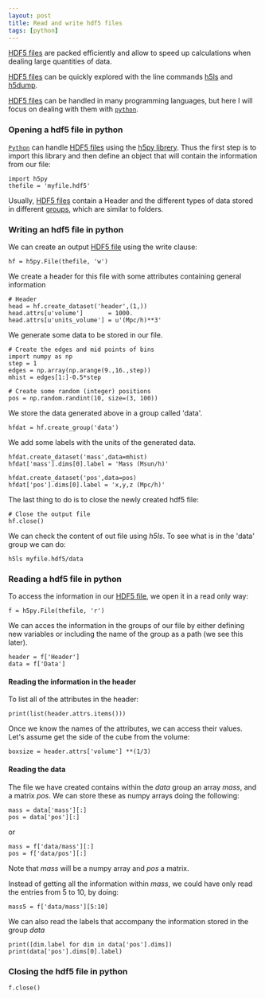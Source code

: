 ```yaml
---
layout: post
title: Read and write hdf5 files
tags: [python]
---
```


[HDF5 files](https://portal.hdfgroup.org/display/support/Documentation) are packed efficiently and allow to speed up calculations when dealing large quantities of data.

[HDF5 files](https://portal.hdfgroup.org/display/support/Documentation) can be quickly explored with the line commands [h5ls](https://support.hdfgroup.org/HDF5/Tutor/cmdtoolview.html#h5ls) and [h5dump](https://support.hdfgroup.org/HDF5/Tutor/cmdtoolview.html#h5dump).

[HDF5 files](https://portal.hdfgroup.org/display/support/Documentation) can be handled in many programming languages, but here I will focus on dealing with them with [`python`](https://www.python.org/).

### Opening a hdf5 file in python

[`Python`](https://www.python.org/) can handle [HDF5 files](https://portal.hdfgroup.org/display/support/Documentation) using the [h5py librery](https://www.h5py.org/). Thus the first step is to import this library and then define an object that will contain the information from our file:

```
import h5py
thefile = 'myfile.hdf5'
```

Usually, [HDF5 files](https://portal.hdfgroup.org/display/support/Documentation) contain a Header and the different types of data stored in different [groups](https://docs.h5py.org/en/stable/high/group.html), which are similar to folders. 


### Writing an hdf5 file in python

We can create an output [HDF5 file](https://portal.hdfgroup.org/display/support/Documentation) using the write clause:

```
hf = h5py.File(thefile, 'w')
```

We create a header for this file with some attributes containing general information

```
# Header
head = hf.create_dataset('header',(1,))	
head.attrs[u'volume']       = 1000.
head.attrs[u'units_volume'] = u'(Mpc/h)**3'
```

We generate some data to be stored in our file.
```
# Create the edges and mid points of bins
import numpy as np
step = 1
edges = np.array(np.arange(9.,16.,step))
mhist = edges[1:]-0.5*step

# Create some random (integer) positions
pos = np.random.randint(10, size=(3, 100))
```

We store the data generated above in a group called 'data'.
```
hfdat = hf.create_group('data')
```

We add some labels with the units of the generated data.
```
hfdat.create_dataset('mass',data=mhist)
hfdat['mass'].dims[0].label = 'Mass (Msun/h)'

hfdat.create_dataset('pos',data=pos)
hfdat['pos'].dims[0].label = 'x,y,z (Mpc/h)'
```

The last thing to do is to close the newly created hdf5 file:
```
# Close the output file
hf.close()
```

We can check the content of out file using *h5ls*. To see what  is in the 'data' group we can do:
```
h5ls myfile.hdf5/data
```

### Reading a hdf5 file in python

To access the information in our [HDF5 file](https://portal.hdfgroup.org/display/support/Documentation), we open it in a read only way:
```
f = h5py.File(thefile, 'r')
```

We can acces the information in the groups of our file by either defining new variables or including the name of the group as a path (we see this later).

```
header = f['Header']
data = f['Data']
```

#### Reading the information in the header

To list all of the attributes in the header:

```
print(list(header.attrs.items()))  
```

Once we know the names of the attributes, we can access their values. Let's assume get the side of the cube from the volume:

```
boxsize = header.attrs['volume'] **(1/3)
```

#### Reading the data

The file we have created contains within the *data* group an array *mass*, and a matrix *pos*. We can store these as numpy arrays doing the following:

```
mass = data['mass'][:]
pos = data['pos'][:]
```

or

```
mass = f['data/mass'][:]
pos = f['data/pos'][:]
```

Note that *mass* will be a numpy array and *pos* a matrix.

Instead of getting all the information within *mass*, we could have only read the entries from 5 to 10, by doing:

```
mass5 = f['data/mass'][5:10]
```

We can also read the labels that accompany the information stored in the group *data*
```
print([dim.label for dim in data['pos'].dims])
print(data['pos'].dims[0].label)
```

### Closing the hdf5 file in python

```
f.close()
```

